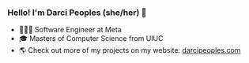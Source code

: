 ### Hello! I'm Darci Peoples (she/her) 👋
- 👩🏽‍💻 Software Engineer at Meta
- 🎓 Masters of Computer Science from UIUC
- 🌎 Check out more of my projects on my website: [darcipeoples.com](https://darcipeoples.com)
